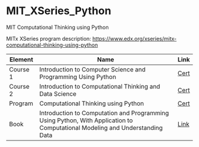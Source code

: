 # MIT_XSeries_Python
MIT Computational Thinking using Python

MITx XSeries program description: 
https://www.edx.org/xseries/mitx-computational-thinking-using-python


| Element  | Name               | Link |
| ---------| ------------------ | -----|
| Course 1 | Introduction to Computer Science and Programming Using Python | [Cert](https://courses.edx.org/certificates/4f0ba01521b241a2bbba73e89daf6a08) |
| Course 2 | Introduction to Computational Thinking and Data Science | [Cert](https://courses.edx.org/certificates/dad81b2b146640e1a44e412a42c9c459)  | 
| Program  | Computational Thinking using Python | [Cert](https://credentials.edx.org/credentials/936f1bc4e629439f93dc11487bde46ab/) |
| Book     |  Introduction to Computation and Programming Using Python, With Application to Computational Modeling and Understanding Data  | [Link](https://mitpress.mit.edu/books/introduction-computation-and-programming-using-python-third-edition) |







